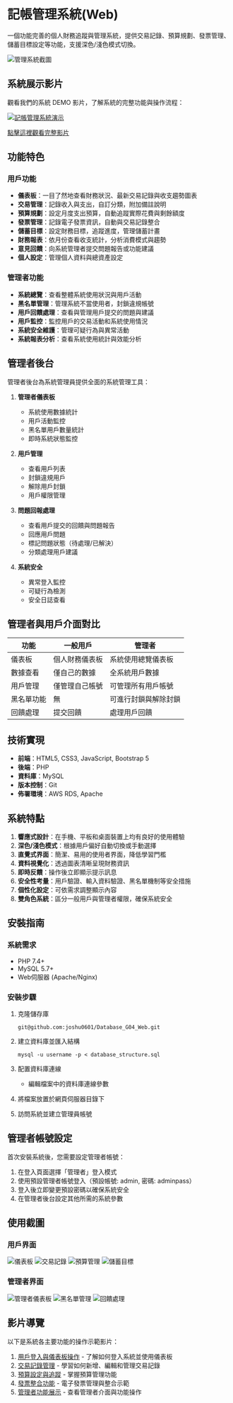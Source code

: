 # 記帳管理系統(Web)

一個功能完善的個人財務追蹤與管理系統，提供交易記錄、預算規劃、發票管理、儲蓄目標設定等功能，支援深色/淺色模式切換。

![管理系統截圖](screenshots/dashboard.png)

## 系統展示影片

觀看我們的系統 DEMO 影片，了解系統的完整功能與操作流程：

[![記帳管理系統演示](https://img.youtube.com/vi/NOTtFg97ZWU/0.jpg)](https://youtu.be/NOTtFg97ZWU)

[點擊這裡觀看完整影片](https://youtu.be/NOTtFg97ZWU)

## 功能特色

### 用戶功能
- **儀表板**：一目了然地查看財務狀況、最新交易記錄與收支趨勢圖表
- **交易管理**：記錄收入與支出，自訂分類，附加備註說明
- **預算規劃**：設定月度支出預算，自動追蹤實際花費與剩餘額度
- **發票管理**：記錄電子發票資訊，自動與交易記錄整合
- **儲蓄目標**：設定財務目標，追蹤進度，管理儲蓄計畫
- **財務報表**：依月份查看收支統計，分析消費模式與趨勢
- **意見回饋**：向系統管理者提交問題報告或功能建議
- **個人設定**：管理個人資料與總資產設定

### 管理者功能
- **系統總覽**：查看整體系統使用狀況與用戶活動
- **黑名單管理**：管理系統不當使用者，封鎖違規帳號
- **用戶回饋處理**：查看與管理用戶提交的問題與建議
- **用戶監控**：監控用戶的交易活動和系統使用情況
- **系統安全維護**：管理可疑行為與異常活動
- **系統報表分析**：查看系統使用統計與效能分析

## 管理者後台

管理者後台為系統管理員提供全面的系統管理工具：

1. **管理者儀表板**
   - 系統使用數據統計
   - 用戶活動監控
   - 黑名單用戶數量統計
   - 即時系統狀態監控

2. **用戶管理**
   - 查看用戶列表
   - 封鎖違規用戶
   - 解除用戶封鎖
   - 用戶權限管理

3. **問題回報處理**
   - 查看用戶提交的回饋與問題報告
   - 回應用戶問題
   - 標記問題狀態（待處理/已解決）
   - 分類處理用戶建議

4. **系統安全**
   - 異常登入監控
   - 可疑行為檢測
   - 安全日誌查看

## 管理者與用戶介面對比

| 功能 | 一般用戶 | 管理者 |
|------|---------|--------|
| 儀表板 | 個人財務儀表板 | 系統使用總覽儀表板 |
| 數據查看 | 僅自己的數據 | 全系統用戶數據 |
| 用戶管理 | 僅管理自己帳號 | 可管理所有用戶帳號 |
| 黑名單功能 | 無 | 可進行封鎖與解除封鎖 |
| 回饋處理 | 提交回饋 | 處理用戶回饋 |

## 技術實現

- **前端**：HTML5, CSS3, JavaScript, Bootstrap 5
- **後端**：PHP
- **資料庫**：MySQL
- **版本控制**：Git
- **佈署環境**：AWS RDS, Apache

## 系統特點

1. **響應式設計**：在手機、平板和桌面裝置上均有良好的使用體驗
2. **深色/淺色模式**：根據用戶偏好自動切換或手動選擇
3. **直覺式界面**：簡潔、易用的使用者界面，降低學習門檻
4. **資料視覺化**：透過圖表清晰呈現財務資訊
5. **即時反饋**：操作後立即顯示提示訊息
6. **安全性考量**：用戶驗證、輸入資料驗證、黑名單機制等安全措施
7. **個性化設定**：可依需求調整顯示內容
8. **雙角色系統**：區分一般用戶與管理者權限，確保系統安全

## 安裝指南

### 系統需求
- PHP 7.4+
- MySQL 5.7+
- Web伺服器 (Apache/Nginx)

### 安裝步驟

1. 克隆儲存庫
   ```
   git@github.com:joshu0601/Database_G04_Web.git
   ```

2. 建立資料庫並匯入結構
   ```
   mysql -u username -p < database_structure.sql
   ```

3. 配置資料庫連線
   - 編輯檔案中的資料庫連線參數

4. 將檔案放置於網頁伺服器目錄下

5. 訪問系統並建立管理員帳號

## 管理者帳號設定

首次安裝系統後，您需要設定管理者帳號：

1. 在登入頁面選擇「管理者」登入模式
2. 使用預設管理者帳號登入（預設帳號: admin, 密碼: adminpass）
3. 登入後立即變更預設密碼以確保系統安全
4. 在管理者後台設定其他所需的系統參數

## 使用截圖

### 用戶界面
![儀表板](screenshots/dashboard.png)
![交易記錄](screenshots/transactions.png)
![預算管理](screenshots/budget.png)
![儲蓄目標](screenshots/saving_goals.png)

### 管理者界面
![管理者儀表板](screenshots/admin_dashboard.png)
![黑名單管理](screenshots/blacklist_management.png)
![回饋處理](screenshots/feedback_management.png)

## 影片導覽

以下是系統各主要功能的操作示範影片：

1. [用戶登入與儀表板操作](https://youtu.be/NOTtFg97ZWU?t=25) - 了解如何登入系統並使用儀表板
2. [交易記錄管理](https://youtu.be/NOTtFg97ZWU?t=95) - 學習如何新增、編輯和管理交易記錄
3. [預算設定與追蹤](https://youtu.be/NOTtFg97ZWU?t=180) - 掌握預算管理功能
4. [發票整合功能](https://youtu.be/NOTtFg97ZWU?t=240) - 電子發票管理與整合示範
5. [管理者功能展示](https://youtu.be/NOTtFg97ZWU?t=350) - 查看管理者介面與功能操作



